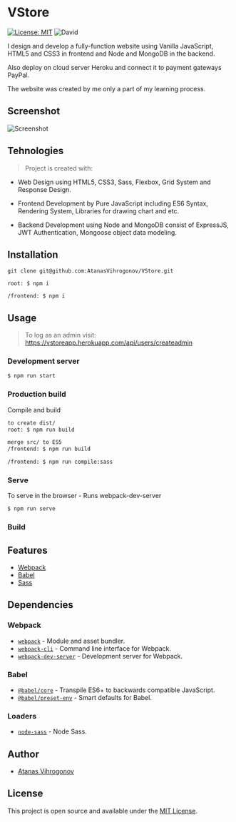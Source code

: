 # VStore

[![License: MIT](https://img.shields.io/badge/License-MIT-blue.svg)](https://opensource.org/licenses/MIT) ![David](https://img.shields.io/david/dev/taniarascia/webpack-boilerplate)

I design and develop a fully-function website using Vanilla JavaScript, HTML5 and CSS3 in frontend and Node and MongoDB in the backend.

Also deploy on cloud server Heroku and connect it to payment gateways PayPal.

The website was created by me only a part of my learning process. 

## Screenshot
![Screenshot](https://user-images.githubusercontent.com/45083295/99466157-cf203f00-2933-11eb-9723-7eda1b889765.png)

## Tehnologies
> Project is created with:

- Web Design using HTML5, CSS3, Sass, Flexbox, Grid System and Response Design.

- Frontend Development by Pure JavaScript including ES6 Syntax, Rendering System, Libraries for drawing chart and etc.

- Backend Development using Node and MongoDB consist of ExpressJS, JWT Authentication, Mongoose object data modeling.

## Installation

```
git clone git@github.com:AtanasVihrogonov/VStore.git

root: $ npm i

/frontend: $ npm i
```

## Usage
> To log as an admin visit: https://vstoreapp.herokuapp.com/api/users/createadmin

### Development server

```sh
$ npm run start
```

### Production build
Compile and build 

```sh
to create dist/
root: $ npm run build

merge src/ to ES5
/frontend: $ npm run build

/frontend: $ npm run compile:sass
```

### Serve
To serve in the browser  - Runs webpack-dev-server

```sh
$ npm run serve
```

### Build

## Features

- [Webpack](https://webpack.js.org/)
- [Babel](https://babeljs.io/)
- [Sass](https://sass-lang.com/)

## Dependencies

### Webpack

- [`webpack`](https://github.com/webpack/webpack) - Module and asset bundler.
- [`webpack-cli`](https://github.com/webpack/webpack-cli) - Command line interface for Webpack.
- [`webpack-dev-server`](https://github.com/webpack/webpack-dev-server) - Development server for Webpack.

### Babel

- [`@babel/core`](https://www.npmjs.com/package/@babel/core) - Transpile ES6+ to backwards compatible JavaScript.
- [`@babel/preset-env`](https://babeljs.io/docs/en/babel-preset-env) - Smart defaults for Babel.

### Loaders

- [`node-sass`](https://github.com/sass/node-sass) - Node Sass.

## Author

- [Atanas Vihrogonov](https://avihrogonov.co.uk)

## License

This project is open source and available under the [MIT License](LICENSE).



